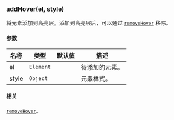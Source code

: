 ---
---

### addHover(el, style)

将元素添加到高亮层。添加到高亮层后，可以通过 [`removeHover`](#removehoverel) 移除。

#### 参数

|名称|类型|默认值|描述|
|---|---|---|---|
| el | `Element` | | 待添加的元素。 |
| style | `Object` || 元素样式。 |

#### 相关

[`removeHover`](#removehoverel)。
